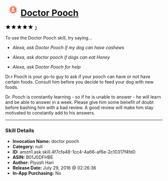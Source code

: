 # &nbsp;<img src="skill_icon" alt="Doctor Pooch icon" width="36"> [Doctor Pooch](http://alexa.amazon.com/#skills/amzn1.ask.skill.4f7cfa48-1cc4-4a66-af6e-2c10317f4fd0)
![5 stars](../../images/ic_star_black_18dp_1x.png)![5 stars](../../images/ic_star_black_18dp_1x.png)![5 stars](../../images/ic_star_black_18dp_1x.png)![5 stars](../../images/ic_star_black_18dp_1x.png)![5 stars](../../images/ic_star_black_18dp_1x.png) 2

To use the Doctor Pooch skill, try saying...

* *Alexa, ask Doctor Pooch if my dog can have cashews*

* *Alexa, ask doctor pooch if dogs can eat Honey*

* *Alexa,  ask Doctor Pooch for help*

Dr.r Pooch is your go-to guy to ask if your pooch can have or not have certain foods. Consult him before you decide to feed your dog with new foods.

Dr. Pooch is constantly learning - so if he is unable to answer - he will learn and be able to answer in a week. Please give him some benefit of doubt before bashing him with a bad review. A good review will make him stay motivated to constantly add to his answers.

***

### Skill Details

* **Invocation Name:** doctor pooch
* **Category:** null
* **ID:** amzn1.ask.skill.4f7cfa48-1cc4-4a66-af6e-2c10317f4fd0
* **ASIN:** B01J0DFHBE
* **Author:** Piyush Hari
* **Release Date:** July 29, 2016 @ 02:26:36
* **In-App Purchasing:** No
